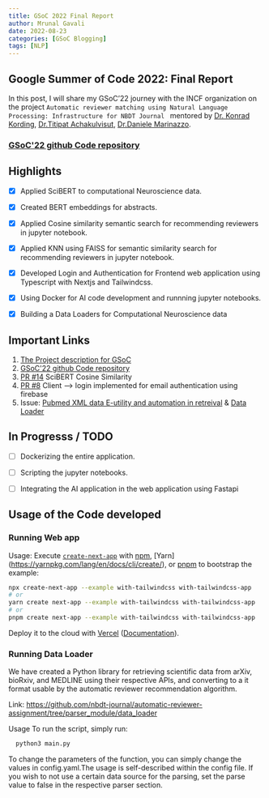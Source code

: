 ```yaml
---
title: GSoC 2022 Final Report 
author: Mrunal Gavali
date: 2022-08-23 
categories: [GSoC Blogging]
tags: [NLP]
---
```


## Google Summer of Code 2022: Final Report
In this post, I will share my GSoC’22 journey with the INCF organization on the project `Automatic reviewer matching using Natural Language Processing: Infrastructure for NBDT Journal ` mentored by [Dr. Konrad Kording](https://www.linkedin.com/in/konrad-kording-7284044/), [Dr.Titipat Achakulvisut](https://www.linkedin.com/in/titipata/), [Dr.Daniele Marinazzo](https://scholar.google.com/citations?user=OJbWSLoAAAAJ&hl=en).




### [GSoC'22 github Code repository](https://github.com/nbdt-journal/automatic-reviewer-assignment) 


## Highlights

- [x]  Applied SciBERT to computational Neuroscience data.
- [x] Created BERT embeddings for abstracts.
- [x] Applied Cosine similarity semantic search for recommending reviewers in jupyter notebook.
- [x] Applied KNN using FAISS for semantic similarity search for recommending reviewers in jupyter notebook.
- [x] Developed Login and Authentication for Frontend web application using Typescript with Nextjs and Tailwindcss.
- [x] Using Docker for AI code development and runnning jupyter notebooks.
- [x] Building a Data Loaders for Computational Neuroscience data



## Important Links
1. [The Project description for GSoC](https://summerofcode.withgoogle.com/programs/2022/projects/MDgaQFlg)
2. [GSoC'22 github Code repository](https://github.com/nbdt-journal/automatic-reviewer-assignment) 
3. [PR #14](https://github.com/nbdt-journal/automatic-reviewer-assignment/pull/14) SciBERT Cosine Similarity
4. [PR #8](https://github.com/nbdt-journal/automatic-reviewer-assignment/pull/8) Client --> login implemented for email authentication using firebase
5. Issue: [Pubmed XML data E-utility and automation in retreival](https://github.com/nbdt-journal/automatic-reviewer-assignment/blob/parser_xml_to_csv/scripts/medline_parser/Medline_E-utility.ipynb) & [Data Loader](https://github.com/nbdt-journal/automatic-reviewer-assignment/tree/parser_module/data_loader)

## In Progresss / TODO
- [ ] Dockerizing the entire application.
- [ ] Scripting the jupyter notebooks.
- [ ] Integrating the AI application in the web application using Fastapi


## Usage of the Code developed

### Running Web app

 Usage: Execute [`create-next-app`](https://github.com/vercel/next.js/tree/canary/packages/create-next-app) with [npm](https://docs.npmjs.com/cli/init), [Yarn]  (https://yarnpkg.com/lang/en/docs/cli/create/), or [pnpm](https://pnpm.io) to bootstrap the example:

```bash
npx create-next-app --example with-tailwindcss with-tailwindcss-app
# or
yarn create next-app --example with-tailwindcss with-tailwindcss-app
# or
pnpm create next-app --example with-tailwindcss with-tailwindcss-app
```

Deploy it to the cloud with [Vercel](https://vercel.com/new?utm_source=github&utm_medium=readme&utm_campaign=next-example) ([Documentation](https://nextjs.org/docs/deployment)).

### Running Data Loader

We have created a Python library for retrieving scientific data from arXiv, bioRxiv, and MEDLINE using their respective APIs, and converting to a it format usable by the automatic reviewer recommendation algorithm.

Link: https://github.com/nbdt-journal/automatic-reviewer-assignment/tree/parser_module/data_loader

Usage
To run the script, simply run:
```sh
  python3 main.py
```

To change the parameters of the function, you can simply change the values in config.yaml.The usage is self-described within the config file. If you wish to not use a certain data source for the parsing, set the parse value to false in the respective parser section.


